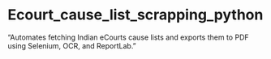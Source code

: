 # Ecourt_cause_list_scrapping_python
“Automates fetching Indian eCourts cause lists and exports them to PDF using Selenium, OCR, and ReportLab.”
